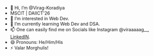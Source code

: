 - 👋 Hi, I’m @Virag-Koradiya
- MSCIT | DAIICT'26
- 👀 I’m interested in Web Dev.
- 🌱 I’m currently learning Web Dev and DSA.
- 📫 One can easily find me on Socials like Instagram @viraaaaag__, [LinkedIN](https://www.linkedin.com/in/virag-koradiya?utm_source=share&utm_campaign=share_via&utm_content=profile&utm_medium=android_app).
- 😄 Pronouns: He/Him/His
- ⚡ Valar Morghulis!
